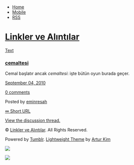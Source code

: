 -   [Home](/)
-   [Mobile](/mobile)
-   [RSS](http://eminresah.tumblr.com/rss)

[Linkler ve Alıntılar](/)
=========================

[Text](http://eminresah.tumblr.com/post/1063573471/cemaltesi)

### [cemaltesi](http://eminresah.tumblr.com/post/1063573471/cemaltesi)

Cemal başlatır ancak *cemaltesi*: işte bütün oyun burada geçer.

[September 04,
2010](http://eminresah.tumblr.com/post/1063573471/cemaltesi)

[0
comments](http://eminresah.tumblr.com/post/1063573471/cemaltesi#disqus_thread)

Posted by [eminresah](http://eminresah.tumblr.com/)

[∞ Short URL](http://tmblr.co/ZWS1Oy-PDVV)

[View the discussion thread.](http://erblog.disqus.com/?url=ref)

© [Linkler ve Alıntılar](/). All Rights Reserved.

Powered by [Tumblr](http://tumblr.com). [Lightweight
Theme](http://www.tumblr.com/theme/10820) by [Artur
Kim](http://arturkim.com)

![](https://px.srvcs.tumblr.com/impixu?T=1434918711&J=eyJ0eXBlIjoidXJsIiwidXJsIjoiaHR0cDpcL1wvZW1pbnJlc2FoLnR1bWJsci5jb21cL3Bvc3RcLzEwNjM1NzM0NzFcL2NlbWFsdGVzaSIsInJlcXR5cGUiOjAsInJvdXRlIjoiXC9wb3N0XC86aWRcLzpzdW1tYXJ5Iiwibm9zY3JpcHQiOjF9&U=IKGOJPKFEJ&K=8eeb74bdcca2ff436d24b88ffe9680aef99c3c5c53827855695ae5beaa5e6575&R=)

![](https://px.srvcs.tumblr.com/impixu?T=1434918711&J=eyJ0eXBlIjoicG9zdCIsInVybCI6Imh0dHA6XC9cL2VtaW5yZXNhaC50dW1ibHIuY29tXC9wb3N0XC8xMDYzNTczNDcxXC9jZW1hbHRlc2kiLCJyZXF0eXBlIjowLCJyb3V0ZSI6IlwvcG9zdFwvOmlkXC86c3VtbWFyeSIsInBvc3RzIjpbeyJwb3N0aWQiOiIxMDYzNTczNDcxIiwiYmxvZ2lkIjoiMzY0ODAyOCIsInNvdXJjZSI6MzN9XSwibm9zY3JpcHQiOjF9&U=CELDAKPHFK&K=9f03a908f8c8fa0ed15a285b89e3bac88539a16357378c63b1589ccd70993cd3&R=)

